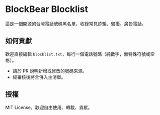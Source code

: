 # BlockBear Blocklist

這是一個開源的台灣電話號碼黑名單，收錄常見詐騙、騷擾、廣告電話。

## 如何貢獻

歡迎直接編輯 `blocklist.txt`，每行一個電話號碼（純數字，無特殊符號或空格）。

- 請於 PR 說明新增或修改的號碼來源。
- 經審核後將合併入主清單。

## 授權
MIT License，歡迎自由使用、轉載、貢獻。
